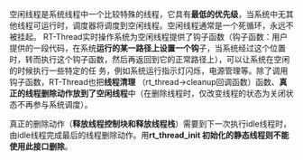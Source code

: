 空闲线程是系统线程中一个比较特殊的线程，它具有**最低的优先级**，当系统中无其他线程可运行时，调度器将调度到空闲线程。空闲线程通常是一个死循环，永远不被挂起。 RT-Thread实时操作系统为空闲线程提供了钩子函数（钩子函数：用户提供的一段代码，在系统**运行的某一路径上设置一个钩**子，当系统经过这个位置时，转而执行这个钩子函数，然后再返回到它的正常路径上），可以让系统在空闲的时候执行一些特定的任 务，例如系统运行指示灯闪烁，电源管理等。除了调用钩子函数，RT-Thread也把**线程清理** （rt_thread->cleanup回调函数）函数、**真正的线程删除动作放到了空闲线程**中（在删除线程时，仅改变线程的状态为关闭状态不再参与系统调度）。

真正的删除动作（**释放线程控制块和释放线程栈**）需要到下一次执行idle线程时，由idle线程完成最后的线程删除动作。用**rt_thread_init 初始化的静态线程则不能使用此接口删除**。